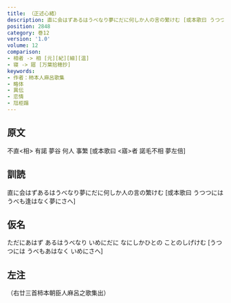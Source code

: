 ```yaml
---
title: （正述心緒）
description: 直に会はずあるはうべなり夢にだに何しか人の言の繁けむ [或本歌曰 うつつにはうべも逢はなく夢にさへ]
position: 2848
category: 巻12
version: '1.0'
volume: 12
comparison:
- 相者 -> 相 [元][紀][細][温]
- 寝 -> 寤 [万葉拾穂抄]
keywords:
- 作者：柿本人麻呂歌集
- 略体
- 異伝
- 恋情
- 尫柜蹋
---
```


## 原文

不直<相> 有諾 夢谷 何人 事繁 [或本歌曰 <寤>者 諾毛不相 夢左倍]

## 訓読

直に会はずあるはうべなり夢にだに何しか人の言の繁けむ [或本歌曰 うつつにはうべも逢はなく夢にさへ]

## 仮名

ただにあはず あるはうべなり いめにだに なにしかひとの ことのしげけむ [うつつには うべもあはなく いめにさへ]

## 左注

（右廿三首柿本朝臣人麻呂之歌集出）
